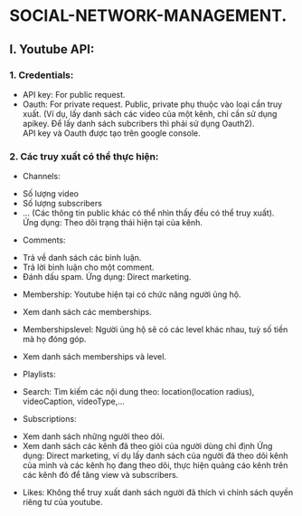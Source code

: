 # SOCIAL-NETWORK-MANAGEMENT.
## I.	Youtube API:
### 1.	Credentials:
-	API key: For public request. 
-	Oauth: For private request. 
Public, private phụ thuộc vào loại cần truy xuất. (Ví dụ, lấy danh sách các video của một kênh, chỉ cần sử dụng apikey. Để lấy danh sách subcribers thì phải sử dụng Oauth2).  
API key và Oauth được tạo trên google console.  
### 2.	Các truy xuất có thể thực hiện:  
-	Channels:  
+ Số lượng video  
+ Số lượng subscribers  
+ … (Các thông tin public khác có thể nhìn thấy đều có thể truy xuất).  
Ứng dụng: Theo dõi trạng thái hiện tại của kênh.  
  
-	Comments:  
+ Trả về danh sách các bình luận.
+ Trả lời bình luận cho một comment.
+ Đánh dấu spam.
Ứng dụng: Direct marketing.

-	Membership:
Youtube hiện tại có chức năng người ủng hộ.
+ Xem danh sách các memberships.

-	Membershipslevel:
Người ủng hộ sẽ có các level khác nhau, tuỳ số tiền mà họ đóng góp.
+ Xem danh sách memberships và level.

-	Playlists:

-	Search:
Tìm kiếm các nội dung theo: location(location radius), videoCaption,  videoType,…

-	Subscriptions:
+ Xem danh sách những người theo dõi.
+ Xem danh sách các kênh đã theo giỏi của người dùng chỉ định
Ứng dụng: Direct marketing, ví dụ lấy danh sách của người đã theo dõi kênh của mình và các kênh họ đang theo dõi, thực hiện quảng cáo kênh trên các kênh đó để tăng view và subscribers.

-	Likes: Không thể truy xuất danh sách người đã thích vì chính sách quyền riêng tư của youtube.





